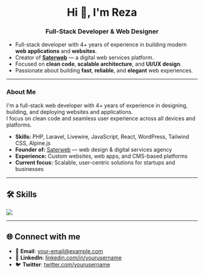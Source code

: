 <h1 align="center">Hi 👋, I'm Reza</h1>
<h3 align="center">Full-Stack Developer & Web Designer</h3>

<ul>
  <li>Full-stack developer with 4+ years of experience in building modern <strong>web applications</strong> and <strong>websites</strong>.</li>
  <li>Creator of <a href="https://saterweb.com" target="_blank"><strong>Saterweb</strong></a> — a digital web services platform.</li>
  <li>Focused on <strong>clean code</strong>, <strong>scalable architecture</strong>, and <strong>UI/UX design</strong>.</li>
  <li>Passionate about building <strong>fast</strong>, <strong>reliable</strong>, and <strong>elegant</strong> web experiences.</li>
</ul>

<hr>

<h3>About Me</h3>
<p>
  I'm a full-stack web developer with 4+ years of experience in designing, building, and deploying websites and applications.<br>
  I focus on clean code and seamless user experience across all devices and platforms.
</p>

<ul>
  <li><strong>Skills:</strong> PHP, Laravel, Livewire, JavaScript, React, WordPress, Tailwind CSS, Alpine.js</li>
  <li><strong>Founder of:</strong> <a href="https://saterweb.com" target="_blank">Saterweb</a> — web design & digital services agency</li>
  <li><strong>Experience:</strong> Custom websites, web apps, and CMS-based platforms</li>
  <li><strong>Current focus:</strong> Scalable, user-centric solutions for startups and businesses</li>
</ul>



 

---

## 🛠️ Skills

<p align="left">
  <a href="https://skillicons.dev">
    <img src="https://skillicons.dev/icons?i=php,laravel,react,js,html,css,bootstrap,mysql,wordpress,postman,figma,photoshop,illustrator" />
  </a>
</p>


---

## 🌐 Connect with me

- 📧 **Email**: your-email@example.com  
- 💼 **LinkedIn**: [linkedin.com/in/yourusername](https://linkedin.com/in/yourusername)  
- 🐦 **Twitter**: [twitter.com/yourusername](https://twitter.com/yourusername)

